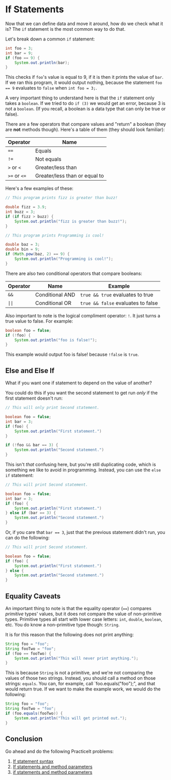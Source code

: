 # If Statements
Now that we can define data and move it around, how do we check what it is? The `if` statement is the most common way to do that.

Let's break down a common `if` statement:
```java
int foo = 3;
int bar = 9;
if (foo == 9) {
	System.out.println(bar);
}
```

This checks if `foo`'s value is equal to 9, if it is then it prints the value of `bar`. If we ran this program, it would output nothing, because the statement `foo == 9` evaluates to `false` when `int foo = 3;`.

A very important thing to understand here is that the `if` statement only takes a `boolean`. If we tried to do `if (3)` we would get an error, because 3 is not a `boolean`. (If you recall, a boolean is a data type that can only be true or false).

There are a few operators that compare values and "return" a boolean (they are **not** methods though). Here's a table of them (they should look familiar):

| Operator | Name |
| -------- | ---- |
| `==` | Equals |
| `!=` | Not equals |
| `>` or `<` | Greater/less than |
| `>=` or `<=` | Greater/less than or equal to |

Here's a few examples of these:

```java
// This program prints fizz is greater than buzz!

double fizz = 3.9;
int buzz = 3;
if (if fizz > buzz) {
	System.out.println("fizz is greater than buzz!");
}
```

```java
// This program prints Programming is cool!

double baz = 3;
double bin = 9;
if (Math.pow(baz, 2) == 9) {
	System.out.println("Programming is cool!");
}
```

There are also two conditional operators that compare booleans:

| Operator | Name | Example |
| -------- | ---- | ------- |
| `&&` | Conditional AND | `true && true` evaluates to true |
| `\|\|` | Conditional OR | `true && false` evaluates to false |

Also important to note is the logical compliment operator: `!`. It just turns a true value to false. For example:

```java
boolean foo = false;
if (!foo) {
	System.out.println("foo is false!");
}
```

This example would output foo is false! because `!false` is `true`.

## Else and Else If
What if you want one if statement to depend on the value of another?

You could do this if you want the second statement to get run _only_ if the first statement doesn't run:

```java
// This will only print Second statement.

boolean foo = false;
int bar = 3;
if (foo) {
	System.out.println("First statement.")
}

if (!foo && bar == 3) {
	System.out.println("Second statement.")
}
```

This isn't _that_ confusing here, but you're still duplicating code, which is something we like to avoid in programming. Instead, you can use the `else if` statement:

```java
// This will print Second statement.

boolean foo = false;
int bar = 3;
if (foo) {
	System.out.println("First statement.")
} else if (bar == 3) {
	System.out.println("Second statement.")
}
```

Or, if you care that `bar == 3`, just that the previous statement didn't run, you can do the following:

```java
// This will print Second statement.

boolean foo = false;
if (foo) {
	System.out.println("First statement.")
} else {
	System.out.println("Second statement.")
}
```

## Equality Caveats
An important thing to note is that the equality operator (`==`) compares _primitive_ types' values, but it does not compare the value of non-primitive types. Primitive types all start with lower case letters: `int`, `double`, `boolean`, etc. You do know a non-primitive type though: `String`.

It is for this reason that the following does not print anything:

```java
String foo = "foo";
String fooTwo = "foo";
if (foo == fooTwo) {
	System.out.println("This will never print anything.");
}
```

This is because `String` is not a primitive, and we're not comparing the values of those two strings. Instead, you should call a method on those strings: `equals`. You can, for example, call `foo.equals("foo");", and that would return true. If we want to make the example work, we would do the following:

```java
String foo = "foo";
String fooTwo = "foo";
if (foo.equals(fooTwo)) {
	System.out.println("This will get printed out.");
}
```

## Conclusion
Go ahead and do the  following PracticeIt problems:
 1. [If statement syntax](https://practiceit.cs.washington.edu/problem/view/bjp4/chapter4/s3%2DifStatementSyntax)
 2. [If statements and method parameters](https://practiceit.cs.washington.edu/problem/view/bjp4/chapter4/s6%2DifElseMystery2)
 3. [if statements and method parameters](https://practiceit.cs.washington.edu/problem/view/bjp4/chapter4/s6%2DifElseMystery2)
